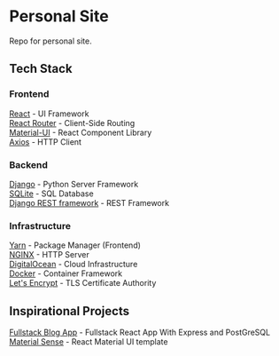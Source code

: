 # Personal Site

Repo for personal site.

## Tech Stack

### Frontend
[React](https://reactjs.org/) - UI Framework\
[React Router](https://reacttraining.com/react-router/) - Client-Side Routing\
[Material-UI](https://material-ui.com/) - React Component Library\
[Axios](https://github.com/axios/axios) - HTTP Client

### Backend
[Django](https://www.djangoproject.com/) - Python Server Framework\
[SQLite](https://www.sqlite.org/index.html) - SQL Database\
[Django REST framework](https://www.django-rest-framework.org/) - REST Framework

### Infrastructure
[Yarn](https://yarnpkg.com/) - Package Manager (Frontend)\
[NGINX](https://www.nginx.com/) - HTTP Server\
[DigitalOcean](https://www.digitalocean.com/) - Cloud Infrastructure\
[Docker](https://www.docker.com/) - Container Framework\
[Let's Encrypt](https://letsencrypt.org/) - TLS Certificate Authority

## Inspirational Projects
[Fullstack Blog App](https://www.freecodecamp.org/news/fullstack-react-blog-app-with-express-and-psql/) - Fullstack React App With Express and PostGreSQL\
[Material Sense](https://github.com/alexanmtz/material-sense) - React Material UI template
